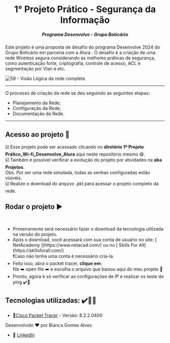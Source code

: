 <h1 align="center">1° Projeto Prático - Segurança da Informação</h1>
<h5 align="center">Programa Desenvolve - Grupo Boticário</h5>

<p>
Este projeto é uma proposta de desafio do programa Desenvolve 2024 do Grupo Boticário em parceria com a Alura . 
O desafio é a criação de uma rede Wireless segura considerando as melhores práticas de segurança, como autenticação forte, criptografia, controle de acesso, ACL e segmentação por Vlan e etc.</br>
</p>


![59 - Visão Lógica da rede completa](https://github.com/biancagomesalves/projeto_rede_wireless_segura/assets/81443381/d3535a76-a7cf-4c4e-9c89-ed871dc2455d) 

---
<span>O processo de criação da rede se deu seguindo as seguintes etapas: </span>
<ul>
 <li> Planejamento da Rede;</li>
 <li> Configuração da Rede;</li>
 <li> Documentação da Rede.</li>
</ul>

---
## Acesso ao projeto 📂
<p>
 ☑️ Esse projeto pode ser acessado clicando no <b>diretório 1º Projeto Prático_Wi-fi_Desenvolve_Alura</b> aqui neste repositório mesmo 😄.</br>
 ☑️ Também é possível verificar a evolução do projeto por atividades na <b>aba Projetos</b>. </br>
 Obs. Por ser uma rede simulada, todas as senhas configuradas estão visivéis.  </br>
 ☑️ Realize o download do arquivo .pkt para acessar o projeto completo da rede</b>. </br>
 
</p> 

## Rodar o projeto ▶️
</br>
<ul>
  <li> Primeiramente será necessário fazer o download da tecnologia utilizada na versão do projeto. </li>
  <li> Após o download, você acessará com sua conta de usuário no site: [ NetAcademy ](https://www.netacad.com/) ou no [ Skills For All](https://skillsforall.com/) </li>❗Caso não tenha uma conta é necessário cria-la. 
  <li> Feito isso, abra o packet tracer, <b>clique em:</br>
  </b> file ➡️ open file ➡️ e escolha o arquivo que baixou aqui do meu projeto</b> 🙂 </li>
  <li> Pronto, agora é só verificar as configurações de IP e realizar os teste de ping ✔️💯</li>
</ul>

## Tecnologias utilizadas:  ✔️👨‍💻

- 🔗[Cisco Packet Tracer](https://www.netacad.com/courses/packet-tracer) - Versão: 8.2.2.0400


Desenvolvido ❤️ por Bianca Gomes Alves 
- 🔗 [LinkedIn](https://www.linkedin.com/in/bianca-gomes-alves)
